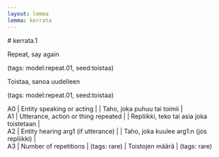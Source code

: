 ```yaml
---
layout: lemma
lemma: kerrata
---
```


<div class="sense">
# <span class="sensename">kerrata.1</span>

<span class="description">Repeat, say again</span>

(tags: model:repeat.01, seed:toistaa)

<span class="description">Toistaa, sanoa uudelleen</span>

(tags: model:repeat.01, seed:toistaa)

A0 | Entity speaking or acting |   | Taho, joka puhuu tai toimii |  
A1 | Utterance, action or thing repeated |   | Repliikki, teko tai asia joka toistetaan |  
A2 | Entity hearing arg1 (if utterance) |   | Taho, joka kuulee arg1:n (jos repliikki) |  
A3 | Number of repetitions | (tags: rare) | Toistojen määrä | (tags: rare)

</div>

